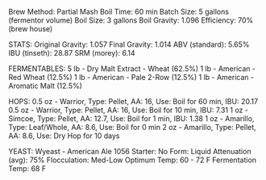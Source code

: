 Brew Method: Partial Mash
Boil Time: 60 min
Batch Size: 5 gallons (fermentor volume)
Boil Size: 3 gallons
Boil Gravity: 1.096
Efficiency: 70% (brew house)

STATS:
Original Gravity: 1.057
Final Gravity: 1.014
ABV (standard): 5.65%
IBU (tinseth): 28.87
SRM (morey): 6.14

FERMENTABLES:
5 lb - Dry Malt Extract - Wheat (62.5%)
1 lb - American - Red Wheat (12.5%)
1 lb - American - Pale 2-Row (12.5%)
1 lb - American - Aromatic Malt (12.5%)

HOPS:
0.5 oz - Warrior, Type: Pellet, AA: 16, Use: Boil for 60 min, IBU: 20.17
0.5 oz - Warrior, Type: Pellet, AA: 16, Use: Boil for 10 min, IBU: 7.31
1 oz - Simcoe, Type: Pellet, AA: 12.7, Use: Boil for 1 min, IBU: 1.38
1 oz - Amarillo, Type: Leaf/Whole, AA: 8.6, Use: Boil for 0 min
2 oz - Amarillo, Type: Pellet, AA: 8.6, Use: Dry Hop for 10 days

YEAST:
Wyeast - American Ale 1056
Starter: No
Form: Liquid
Attenuation (avg): 75%
Flocculation: Med-Low
Optimum Temp: 60 - 72 F
Fermentation Temp: 68 F
